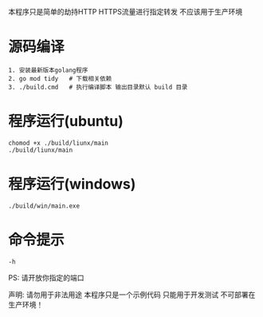 本程序只是简单的劫持HTTP HTTPS流量进行指定转发 不应该用于生产环境

# 源码编译
    1. 安装最新版本golang程序
    2. go mod tidy   # 下载相关依赖
    3. ./build.cmd   # 执行编译脚本 输出目录默认 build 目录

# 程序运行(ubuntu)
    chomod +x ./build/liunx/main
    ./build/liunx/main

# 程序运行(windows)
    ./build/win/main.exe

# 命令提示
    -h

PS: 请开放你指定的端口

声明: 请勿用于非法用途 本程序只是一个示例代码 只能用于开发测试 不可部署在生产环境！
